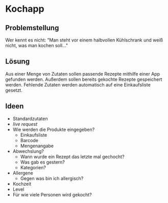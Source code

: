 # Kochapp

## Problemstellung
Wer kennt es nicht: "Man steht vor einem halbvollen Kühlschrank und weiß nicht, was man kochen soll..."

## Lösung
Aus einer Menge von Zutaten sollen passende Rezepte mithilfe einer App gefunden werden.
Außerdem sollen bereits gekochte Rezepte gespeichert werden.
Fehlende Zutaten werden automatisch auf eine Einkaufsliste gesetzt.

## Ideen
- Standardzutaten
- *live request*
- Wie werden die Produkte eingegeben?
    - Einkaufsliste
    - Barcode
    - Mengenangabe
- Abwechslung?
    - Wann wurde ein Rezept das letzte mal gechocht?
    - Was gab es gestern?
    - Kategorien?
- Allergene
    - Gegen was bin ich allergisch?
- Kochzeit
- Level
- Für wie viele Personen wird gekocht?